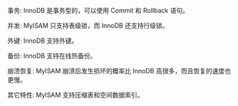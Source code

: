 

事务: InnoDB 是事务型的，可以使用 Commit 和 Rollback 语句。

并发: MyISAM 只支持表级锁，而 InnoDB 还支持行级锁。

外键: InnoDB 支持外键。

备份: InnoDB 支持在线热备份。

崩溃恢复: MyISAM 崩溃后发生损坏的概率比 InnoDB 高很多，而且恢复的速度也更慢。

其它特性: MyISAM 支持压缩表和空间数据索引。